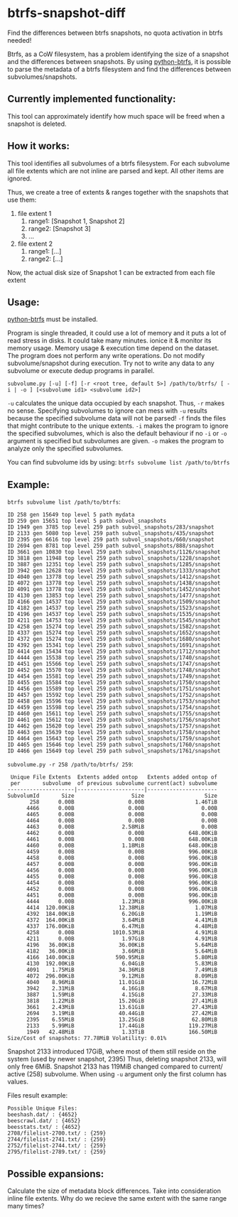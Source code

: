 # btrfs-snapshot-diff
Find the differences between btrfs snapshots, no quota activation in btrfs needed!

Btrfs, as a CoW filesystem, has a problem identifying the size of a snapshot and the differences between snapshots.
By using [python-btrfs](https://github.com/knorrie/python-btrfs), it is possible to parse the metadata of a btrfs filesystem and find the differences between subvolumes/snapshots.

## Currently implemented functionality:

This tool can approximately identify how much space will be freed when a snapshot is deleted.

## How it works:

This tool identifies all subvolumes of a btrfs filesystem. For each subvolume all file extents which are not inline are parsed and kept. All other items are ignored.

Thus, we create a tree of extents & ranges together with the snapshots that use them:

1. file extent 1
   1. range1: [Snapshot 1, Snapshot 2]
   2. range2: [Snapshot 3]
   3. ...
2. file extent 2
   1. range1: [...]
   2. range2: [...]

Now, the actual disk size of Snapshot 1 can be extracted from each file extent
## Usage:

[python-btrfs](https://github.com/knorrie/python-btrfs) must be installed.

Program is single threaded, it could use a lot of memory and it puts a lot of read stress in disks. It could take many minutes. ionice it & monitor its memory usage. Memory usage & execution time depend on the dataset. The program does not perform any write operations. Do not modify subvolume/snapshot during execution. Try not to write any data to any subvolume or execute dedup programs in parallel.

`subvolume.py [-u] [-f] [-r <root tree, default 5>] /path/to/btrfs/ [ -i | -o ] [<subvolume id1> <subvolume id2>]`

`-u` calculates the unique data occupied by each snapshot. Thus, `-r` makes no sense. Specifying subvolumes to ignore can mess with `-u` results because the specified subvolume data will not be parsed!
`-f` finds the files that might contribute to the unique extents.
`-i` makes the program to ignore the specified subvolumes, which is also the default behaviour if no `-i` or `-o` argument is specified but subvolumes are given.
`-o` makes the program to analyze only the specified subvolumes.

You can find subvolume ids by using:
`btrfs subvolume list /path/to/btrfs`

## Example:

`btrfs subvolume list /path/to/btrfs`:

```
ID 258 gen 15649 top level 5 path mydata
ID 259 gen 15651 top level 5 path subvol_snapshots
ID 1949 gen 3785 top level 259 path subvol_snapshots/283/snapshot
ID 2133 gen 5080 top level 259 path subvol_snapshots/435/snapshot
ID 2395 gen 6616 top level 259 path subvol_snapshots/660/snapshot
ID 2694 gen 8781 top level 259 path subvol_snapshots/888/snapshot
ID 3661 gen 10830 top level 259 path subvol_snapshots/1126/snapshot
ID 3818 gen 11948 top level 259 path subvol_snapshots/1228/snapshot
ID 3887 gen 12351 top level 259 path subvol_snapshots/1285/snapshot
ID 3942 gen 12628 top level 259 path subvol_snapshots/1333/snapshot
ID 4040 gen 13778 top level 259 path subvol_snapshots/1412/snapshot
ID 4072 gen 13778 top level 259 path subvol_snapshots/1438/snapshot
ID 4091 gen 13778 top level 259 path subvol_snapshots/1452/snapshot
ID 4130 gen 13853 top level 259 path subvol_snapshots/1477/snapshot
ID 4166 gen 14537 top level 259 path subvol_snapshots/1509/snapshot
ID 4182 gen 14537 top level 259 path subvol_snapshots/1523/snapshot
ID 4196 gen 14537 top level 259 path subvol_snapshots/1535/snapshot
ID 4211 gen 14753 top level 259 path subvol_snapshots/1545/snapshot
ID 4258 gen 15274 top level 259 path subvol_snapshots/1582/snapshot
ID 4337 gen 15274 top level 259 path subvol_snapshots/1652/snapshot
ID 4372 gen 15274 top level 259 path subvol_snapshots/1680/snapshot
ID 4392 gen 15341 top level 259 path subvol_snapshots/1691/snapshot
ID 4414 gen 15434 top level 259 path subvol_snapshots/1712/snapshot
ID 4444 gen 15538 top level 259 path subvol_snapshots/1740/snapshot
ID 4451 gen 15566 top level 259 path subvol_snapshots/1747/snapshot
ID 4452 gen 15570 top level 259 path subvol_snapshots/1748/snapshot
ID 4454 gen 15581 top level 259 path subvol_snapshots/1749/snapshot
ID 4455 gen 15584 top level 259 path subvol_snapshots/1750/snapshot
ID 4456 gen 15589 top level 259 path subvol_snapshots/1751/snapshot
ID 4457 gen 15592 top level 259 path subvol_snapshots/1752/snapshot
ID 4458 gen 15596 top level 259 path subvol_snapshots/1753/snapshot
ID 4459 gen 15598 top level 259 path subvol_snapshots/1754/snapshot
ID 4460 gen 15611 top level 259 path subvol_snapshots/1755/snapshot
ID 4461 gen 15612 top level 259 path subvol_snapshots/1756/snapshot
ID 4462 gen 15620 top level 259 path subvol_snapshots/1757/snapshot
ID 4463 gen 15639 top level 259 path subvol_snapshots/1758/snapshot
ID 4464 gen 15643 top level 259 path subvol_snapshots/1759/snapshot
ID 4465 gen 15646 top level 259 path subvol_snapshots/1760/snapshot
ID 4466 gen 15649 top level 259 path subvol_snapshots/1761/snapshot
```

`subvolume.py -r 258 /path/to/btrfs/ 259`:

```
 Unique File Extents  Extents added ontop   Extents added ontop of
 per       subvolume  of previous subvolume current(act) subvolume
---------------------|---------------------|----------------------
SubvolumId       Size                  Size                   Size
       258      0.00B                 0.00B                1.46TiB
      4466      0.00B                 0.00B                  0.00B
      4465      0.00B                 0.00B                  0.00B
      4464      0.00B                 0.00B                  0.00B
      4463      0.00B               2.58MiB                  0.00B
      4462      0.00B                 0.00B              648.00KiB
      4461      0.00B                 0.00B              648.00KiB
      4460      0.00B               1.18MiB              648.00KiB
      4459      0.00B                 0.00B              996.00KiB
      4458      0.00B                 0.00B              996.00KiB
      4457      0.00B                 0.00B              996.00KiB
      4456      0.00B                 0.00B              996.00KiB
      4455      0.00B                 0.00B              996.00KiB
      4454      0.00B                 0.00B              996.00KiB
      4452      0.00B                 0.00B              996.00KiB
      4451      0.00B                 0.00B              996.00KiB
      4444      0.00B               1.23MiB              996.00KiB
      4414  120.00KiB              12.38MiB                1.07MiB
      4392  184.00KiB               6.20GiB                1.19MiB
      4372  164.00KiB               3.64MiB                4.41MiB
      4337  176.00KiB               6.47MiB                4.48MiB
      4258      0.00B            1010.53MiB                4.91MiB
      4211      0.00B               1.97GiB                4.91MiB
      4196   36.00KiB              36.00KiB                5.64MiB
      4182   36.00KiB               3.66MiB                5.64MiB
      4166  140.00KiB             590.95MiB                5.80MiB
      4130  192.00KiB               6.04GiB                5.83MiB
      4091    1.75MiB              34.36MiB                7.49MiB
      4072  296.00KiB               9.12MiB                8.09MiB
      4040    8.96MiB              11.01GiB               16.72MiB
      3942    2.31MiB               4.16GiB                8.67MiB
      3887    1.59MiB               4.15GiB               27.33MiB
      3818    1.22MiB              15.20GiB               27.41MiB
      3661    2.43MiB              13.61GiB               27.43MiB
      2694    3.19MiB              40.44GiB               27.42MiB
      2395    6.55MiB              13.25GiB               62.80MiB
      2133    5.99MiB              17.44GiB              119.27MiB
      1949   42.48MiB               1.33TiB              166.50MiB
Size/Cost of snapshots: 77.78MiB Volatility: 0.01%
```
Snapshot 2133 introduced 17GiB, where most of them still reside on the system (used by newer snapshot, 2395)
Thus, deleting snapshot 2133, will only free 6MiB. Snapshot 2133 has 119MiB changed compared to current/ active (258) subvolume.
When using `-u` argument only the first column has values.

Files result example:
```
Possible Unique Files:
beeshash.dat/ : {4652}
beescrawl.dat/ : {4652}
beesstats.txt/ : {4652}
2708/filelist-2700.txt/ : {259}
2744/filelist-2741.txt/ : {259}
2752/filelist-2744.txt/ : {259}
2795/filelist-2789.txt/ : {259}
```


## Possible expansions:

Calculate the size of metadata block differences.
Take into consideration inline file extents.
Why do we recieve the same extent with the same range many times?
